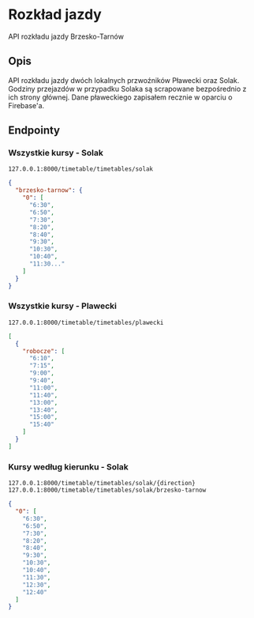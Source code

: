 # Rozkład jazdy
API rozkładu jazdy Brzesko-Tarnów
## Opis
API rozkładu jazdy dwóch lokalnych przwoźników Pławecki oraz Solak. Godziny przejazdów w przypadku Solaka są scrapowane bezpośrednio z ich strony głównej. 
Dane pławeckiego zapisałem recznie w oparciu o Firebase'a. 
## Endpointy

### Wszystkie kursy - Solak
```
127.0.0.1:8000/timetable/timetables/solak
```
```json
{
  "brzesko-tarnow": {
    "0": [
      "6:30",
      "6:50",
      "7:30",
      "8:20",
      "8:40",
      "9:30",
      "10:30",
      "10:40",
      "11:30..."
    ]
  }
}
```

### Wszystkie kursy - Plawecki
```
127.0.0.1:8000/timetable/timetables/plawecki
```
```json
[
  {
    "robocze": [
      "6:10",
      "7:15",
      "9:00",
      "9:40",
      "11:00",
      "11:40",
      "13:00",
      "13:40",
      "15:00",
      "15:40"
    ]
  }
]
```

### Kursy według kierunku - Solak
```
127.0.0.1:8000/timetable/timetables/solak/{direction}
127.0.0.1:8000/timetable/timetables/solak/brzesko-tarnow
```
```json
{
  "0": [
    "6:30",
    "6:50",
    "7:30",
    "8:20",
    "8:40",
    "9:30",
    "10:30",
    "10:40",
    "11:30",
    "12:30",
    "12:40"
  ]
}
```
